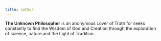 ```yaml
---
title: author
---
```


**The Unknown Philosopher** is an anonymous Lover of Truth for seeks constantly to find the Wisdom of God and Creation through the exploration of science, nature and the Light of Tradition.
